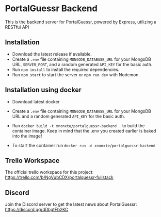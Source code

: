 # PortalGuessr Backend

This is the backend server for PortalGuessr, powered by Express, utilizing a RESTful API

## Installation

- Download the latest release if available.
- Create a `.env` file containing `MONGODB_DATABASE_URL` for your MongoDB URL, `SERVER_PORT`, and a random generated `API_KEY` for the basic auth.
- Run `npm install` to install the required dependencies.
- Run `npm start` to start the server or `npm run dev` with Nodemon.

## Installation using docker

- Download latest docker
- Create a `.env` file containing `MONGODB_DATABASE_URL` for your MongoDB URL and a random generated `API_KEY` for the basic auth.
- Run `docker build -t xnonxte/portalguessr-backend .` to build the container image. Keep in mind that the .env you created earlier is baked into the image!

- To start the container run `docker run -d xnonxte/portalguessr-backend`

## Trello Workspace

The official trello workspace for this project: <https://trello.com/b/NgVubCDX/portalguessr-fullstack>

## Discord

Join the Discord server to get the latest news about PortalGuessr: https://discord.gg/dDbgtFb2KC
